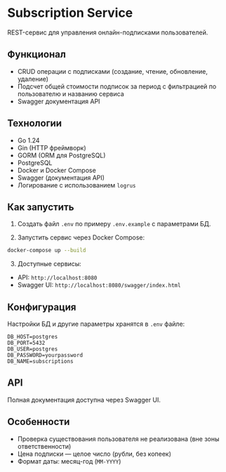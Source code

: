# Subscription Service

REST-сервис для управления онлайн-подписками пользователей.

## Функционал

* CRUD операции с подписками (создание, чтение, обновление, удаление)
* Подсчет общей стоимости подписок за период с фильтрацией по пользователю и названию сервиса
* Swagger документация API

## Технологии

* Go 1.24
* Gin (HTTP фреймворк)
* GORM (ORM для PostgreSQL)
* PostgreSQL
* Docker и Docker Compose
* Swagger (документация API)
* Логирование с использованием `logrus`

## Как запустить

1. Создать файл `.env` по примеру `.env.example` с параметрами БД.

2. Запустить сервис через Docker Compose:

```bash
docker-compose up --build
```

3. Доступные сервисы:

* API: `http://localhost:8080`
* Swagger UI: `http://localhost:8080/swagger/index.html`

## Конфигурация

Настройки БД и другие параметры хранятся в `.env` файле:

```env
DB_HOST=postgres
DB_PORT=5432
DB_USER=postgres
DB_PASSWORD=yourpassword
DB_NAME=subscriptions
```

## API

Полная документация доступна через Swagger UI.

## Особенности

* Проверка существования пользователя не реализована (вне зоны ответственности)
* Цена подписки — целое число (рубли, без копеек)
* Формат даты: месяц-год (`MM-YYYY`)
